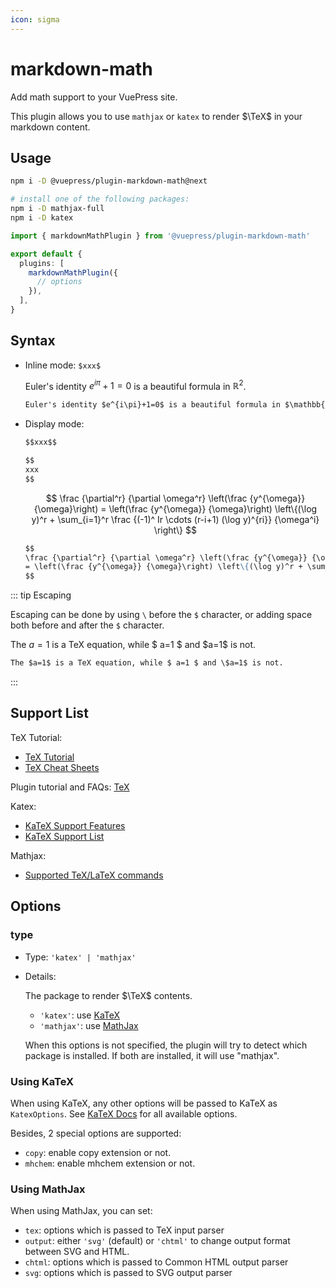 ```yaml
---
icon: sigma
---
```


# markdown-math

<NpmBadge package="@vuepress/plugin-markdown-math" />

Add math support to your VuePress site.

This plugin allows you to use `mathjax` or `katex` to render $\TeX$ in your markdown content.

## Usage

```bash
npm i -D @vuepress/plugin-markdown-math@next

# install one of the following packages:
npm i -D mathjax-full
npm i -D katex
```

```ts title=".vuepress/config.ts"
import { markdownMathPlugin } from '@vuepress/plugin-markdown-math'

export default {
  plugins: [
    markdownMathPlugin({
      // options
    }),
  ],
}
```

## Syntax

- Inline mode: `$xxx$`

  Euler's identity $e^{i\pi}+1=0$ is a beautiful formula in $\mathbb{R}^2$.

  ```md
  Euler's identity $e^{i\pi}+1=0$ is a beautiful formula in $\mathbb{R}^2$.
  ```

- Display mode:

  ```md
  $$xxx$$

  $$
  xxx
  $$
  ```

  $$
  \frac {\partial^r} {\partial \omega^r} \left(\frac {y^{\omega}} {\omega}\right)
  = \left(\frac {y^{\omega}} {\omega}\right) \left\{(\log y)^r + \sum_{i=1}^r \frac {(-1)^ Ir \cdots (r-i+1) (\log y)^{ri}} {\omega^i} \right\}
  $$

  ```md
  $$
  \frac {\partial^r} {\partial \omega^r} \left(\frac {y^{\omega}} {\omega}\right)
  = \left(\frac {y^{\omega}} {\omega}\right) \left\{(\log y)^r + \sum_{i=1}^r \frac {(-1)^ Ir \cdots (r-i+1) (\log y)^{ri}} {\omega^i} \right\}
  $$
  ```

::: tip Escaping

Escaping can be done by using `\` before the `$` character, or adding space both before and after the `$` character.

The $a=1$ is a TeX equation, while $ a=1 $ and \$a=1$ is not.

```md
The $a=1$ is a TeX equation, while $ a=1 $ and \$a=1$ is not.
```

:::

## Support List

TeX Tutorial:

- [TeX Tutorial](https://www.overleaf.com/learn/latex/Learn_LaTeX_in_30_minutes)
- [TeX Cheat Sheets](https://mdit-plugins.github.io/tex.html#tex-tutorial)

Plugin tutorial and FAQs: [TeX](https://mdit-plugins.github.io/tex.html#tex-tutorial)

Katex:

- [KaTeX Support Features](https://katex.org/docs/supported.html)
- [KaTeX Support List](https://katex.org/docs/support_table.html)

Mathjax:

- [Supported TeX/LaTeX commands](https://docs.mathjax.org/en/latest/input/tex/macros/index.html#tex-commands)

## Options

### type

- Type: `'katex' | 'mathjax'`
- Details:

  The package to render $\TeX$ contents.

  - `'katex'`: use [KaTeX](https://katex.org/)
  - `'mathjax'`: use [MathJax](https://www.mathjax.org/)

  When this options is not specified, the plugin will try to detect which package is installed. If both are installed, it will use "mathjax".

### Using KaTeX

When using KaTeX, any other options will be passed to KaTeX as `KatexOptions`. See [KaTeX Docs](https://katex.org/docs/options.html) for all available options.

Besides, 2 special options are supported:

- `copy`: enable copy extension or not.
- `mhchem`: enable mhchem extension or not.

### Using MathJax

When using MathJax, you can set:

- `tex`: options which is passed to TeX input parser
- `output`: either `'svg'` (default) or `'chtml'` to change output format between SVG and HTML.
- `chtml`: options which is passed to Common HTML output parser
- `svg`: options which is passed to SVG output parser
